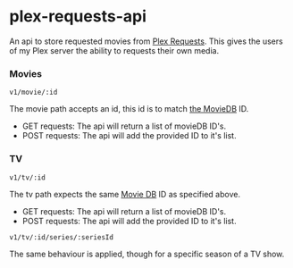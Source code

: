 # plex-requests-api

An api to store requested movies from [Plex Requests](http://requests.tomd.io).
This gives the users of my Plex server the ability to requests their own media.


### Movies

`v1/movie/:id`

The movie path accepts an id, this id is to match [the MovieDB](https://www.themoviedb.org/) ID.

- GET requests: The api will return a list of movieDB ID's.
- POST requests: The api will add the provided ID to it's list. 

### TV

`v1/tv/:id`

The tv path expects the same [Movie DB](https://www.themoviedb.org/) ID as specified above.

- GET requests: The api will return a list of movieDB ID's.
- POST requests: The api will add the provided ID to it's list. 

`v1/tv/:id/series/:seriesId`

The same behaviour is applied, though for a specific season of a TV show. 